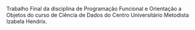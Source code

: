 Trabalho Final da disciplina de Programação Funcional e Orientação a Objetos do curso de Ciência de Dados do Centro Universitário Metodista Izabela Hendrix.
